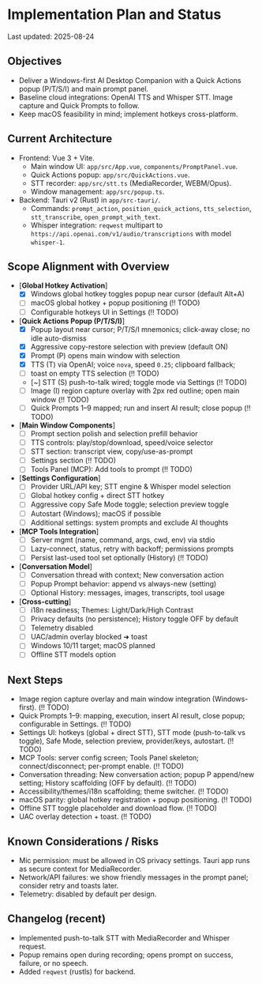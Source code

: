 # Implementation Plan and Status

Last updated: 2025-08-24

## Objectives
- Deliver a Windows-first AI Desktop Companion with a Quick Actions popup (P/T/S/I) and main prompt panel.
- Baseline cloud integrations: OpenAI TTS and Whisper STT. Image capture and Quick Prompts to follow.
- Keep macOS feasibility in mind; implement hotkeys cross-platform.
## Current Architecture
- Frontend: Vue 3 + Vite.
  - Main window UI: `app/src/App.vue`, `components/PromptPanel.vue`.
  - Quick Actions popup: `app/src/QuickActions.vue`.
  - STT recorder: `app/src/stt.ts` (MediaRecorder, WEBM/Opus).
  - Window management: `app/src/popup.ts`.
- Backend: Tauri v2 (Rust) in `app/src-tauri/`.
  - Commands: `prompt_action`, `position_quick_actions`, `tts_selection`, `stt_transcribe`, `open_prompt_with_text`.
  - Whisper integration: `reqwest` multipart to `https://api.openai.com/v1/audio/transcriptions` with model `whisper-1`.

## Scope Alignment with Overview

- [__Global Hotkey Activation__]
  - [x] Windows global hotkey toggles popup near cursor (default Alt+A)
  - [ ] macOS global hotkey + popup positioning (‼️ TODO)
  - [ ] Configurable hotkeys UI in Settings (‼️ TODO)

- [__Quick Actions Popup (P/T/S/I)__]
  - [x] Popup layout near cursor; P/T/S/I mnemonics; click-away close; no idle auto-dismiss
  - [x] Aggressive copy-restore selection with preview (default ON)
  - [x] Prompt (P) opens main window with selection
  - [x] TTS (T) via OpenAI; voice `nova`, speed `0.25`; clipboard fallback; 
  - [ ] toast on empty TTS selection (‼️ TODO)
  - [~] STT (S) push-to-talk wired; toggle mode via Settings (‼️ TODO)
  - [ ] Image (I) region capture overlay with 2px red outline; open main window (‼️ TODO)
  - [ ] Quick Prompts 1–9 mapped; run and insert AI result; close popup (‼️ TODO)

- [__Main Window Components__]
  - [ ] Prompt section polish and selection prefill behavior
  - [ ] TTS controls: play/stop/download, speed/voice selector
  - [ ] STT section: transcript view, copy/use-as-prompt
  - [ ] Settings section (‼️ TODO)
  - [ ] Tools Panel (MCP): Add tools to prompt (‼️ TODO)

- [__Settings Configuration__]
  - [ ] Provider URL/API key; STT engine & Whisper model selection
  - [ ] Global hotkey config + direct STT hotkey
  - [ ] Aggressive copy Safe Mode toggle; selection preview toggle
  - [ ] Autostart (Windows); macOS if possible
  - [ ] Additional settings: system prompts and exclude AI thoughts

- [__MCP Tools Integration__]
  - [ ] Server mgmt (name, command, args, cwd, env) via stdio
  - [ ] Lazy-connect, status, retry with backoff; permissions prompts
  - [ ] Persist last-used tool set optionally (History) (‼️ TODO)

- [__Conversation Model__]
  - [ ] Conversation thread with context; New conversation action
  - [ ] Popup Prompt behavior: append vs always-new (setting)
  - [ ] Optional History: messages, images, transcripts, tool usage

- [__Cross-cutting__]
  - [ ] i18n readiness; Themes: Light/Dark/High Contrast
  - [ ] Privacy defaults (no persistence); History toggle OFF by default
  - [ ] Telemetry disabled
  - [ ] UAC/admin overlay blocked ➜ toast
  - [ ] Windows 10/11 target; macOS planned
  - [ ] Offline STT models option

## Next Steps
 - Image region capture overlay and main window integration (Windows-first). (‼️ TODO)
 - Quick Prompts 1–9: mapping, execution, insert AI result, close popup; configurable in Settings. (‼️ TODO)
 - Settings UI: hotkeys (global + direct STT), STT mode (push-to-talk vs toggle), Safe Mode, selection preview, provider/keys, autostart. (‼️ TODO)
 - MCP Tools: server config screen; Tools Panel skeleton; connect/disconnect; per-prompt enable. (‼️ TODO)
 - Conversation threading: New conversation action; popup P append/new setting; History scaffolding (OFF by default). (‼️ TODO)
 - Accessibility/themes/i18n scaffolding; theme switcher. (‼️ TODO)
 - macOS parity: global hotkey registration + popup positioning. (‼️ TODO)
 - Offline STT toggle placeholder and download flow. (‼️ TODO)
 - UAC overlay detection + toast. (‼️ TODO)

## Known Considerations / Risks
- Mic permission: must be allowed in OS privacy settings. Tauri app runs as secure context for MediaRecorder.
- Network/API failures: we show friendly messages in the prompt panel; consider retry and toasts later.
- Telemetry: disabled by default per design.
## Changelog (recent)
- Implemented push-to-talk STT with MediaRecorder and Whisper request.
- Popup remains open during recording; opens prompt on success, failure, or no speech.
- Added `reqwest` (rustls) for backend.
